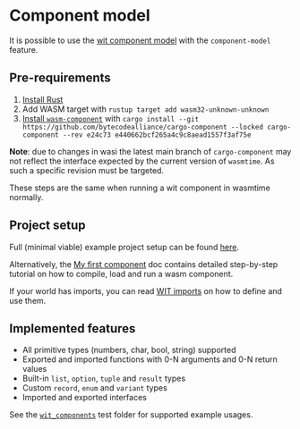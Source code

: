 # Component model

It is possible to use the [wit component model](https://github.com/WebAssembly/component-model/blob/main/design/mvp/WIT.md) with the `component-model` feature.

## Pre-requirements

1. [Install Rust](https://www.rust-lang.org/tools/install)
2. Add WASM target with `rustup target add wasm32-unknown-unknown`
3. [Install `wasm-component`](https://github.com/bytecodealliance/cargo-component)
   with `cargo install --git https://github.com/bytecodealliance/cargo-component --locked cargo-component --rev e24c73
e440662bcf265a4c9c8aead1557f3af75e`

**Note**: due to changes in wasi the latest main branch of `cargo-component` may not reflect the interface expected by the current version of `wasmtime`. As such a specific revision must be targeted.


These steps are the same when running a wit component in wasmtime normally.

## Project setup

Full (minimal viable) example project setup can be found [here](https://github.com/kajacx/wasm-playground/tree/wasm-bridge-03-universal-component).

Alternatively, the [My first component](CM/my_first_component.md) doc
contains detailed step-by-step tutorial on how to compile, load and run a wasm component.

If your world has imports, you can read [WIT imports](CM/wit_imports.md) on how to define and use them.

## Implemented features

- All primitive types (numbers, char, bool, string) supported
- Exported and imported functions with 0-N arguments and 0-N return values
- Built-in `list`, `option`, `tuple` and `result` types
- Custom `record`, `enum` and `variant` types
- Imported and exported interfaces

See the [`wit_components`](/tests/wit_components) test folder for supported example usages.
